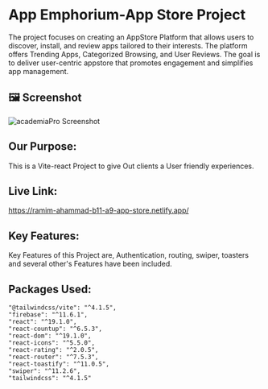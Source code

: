 # App Emphorium-App Store Project

The project focuses on creating an AppStore Platform that allows users to discover, install, and review apps tailored to their interests. The platform offers Trending Apps, Categorized Browsing, and User Reviews.  The goal is to deliver user-centric appstore that promotes engagement and simplifies app management.

## 🖼️ Screenshot

![academiaPro Screenshot](https://i.ibb.co/ycqdgFv0/image.png)


## Our Purpose:

This is a Vite-react Project to give Out clients a User friendly experiences.

## Live Link:

https://ramim-ahammad-b11-a9-app-store.netlify.app/


## Key Features: 

Key Features of this Project are, Authentication, routing, swiper, toasters and several other's Features have been included.

## Packages Used:

    "@tailwindcss/vite": "^4.1.5",
    "firebase": "^11.6.1",
    "react": "^19.1.0",
    "react-countup": "^6.5.3",
    "react-dom": "^19.1.0",
    "react-icons": "^5.5.0",
    "react-rating": "^2.0.5",
    "react-router": "^7.5.3",
    "react-toastify": "^11.0.5",
    "swiper": "^11.2.6",
    "tailwindcss": "^4.1.5"
